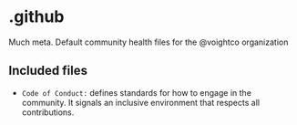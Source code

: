 # .github
Much meta. Default community health files for the @voightco organization

## Included files

* `Code of Conduct:`  defines standards for how to engage in the community. It signals an inclusive environment that respects all contributions.